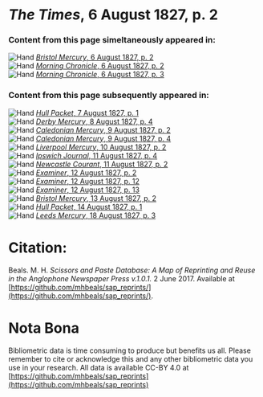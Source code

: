 # *The Times*, 6 August 1827, p. 2  
  
### Content from this page simeltaneously appeared in:  
![Hand](http://scissorsandpaste.net/wp-content/uploads/2017/06/smallhandpointer.png) [*Bristol Mercury*, 6 August 1827, p. 2](https://mhbeals.github.io/sap_html/Bristol-Mercury/Bristol-Mercury-6-August-1827-p-2)  
![Hand](http://scissorsandpaste.net/wp-content/uploads/2017/06/smallhandpointer.png) [*Morning Chronicle*, 6 August 1827, p. 2](https://mhbeals.github.io/sap_html/Morning-Chronicle/Morning-Chronicle-6-August-1827-p-2)  
![Hand](http://scissorsandpaste.net/wp-content/uploads/2017/06/smallhandpointer.png) [*Morning Chronicle*, 6 August 1827, p. 3](https://mhbeals.github.io/sap_html/Morning-Chronicle/Morning-Chronicle-6-August-1827-p-3)  
  
### Content from this page subsequently appeared in:  
![Hand](http://scissorsandpaste.net/wp-content/uploads/2017/06/smallhandpointer.png) [*Hull Packet*, 7 August 1827, p. 1](https://mhbeals.github.io/sap_html/Hull-Packet/Hull-Packet-7-August-1827-p-1)  
![Hand](http://scissorsandpaste.net/wp-content/uploads/2017/06/smallhandpointer.png) [*Derby Mercury*, 8 August 1827, p. 4](https://mhbeals.github.io/sap_html/Derby-Mercury/Derby-Mercury-8-August-1827-p-4)  
![Hand](http://scissorsandpaste.net/wp-content/uploads/2017/06/smallhandpointer.png) [*Caledonian Mercury*, 9 August 1827, p. 2](https://mhbeals.github.io/sap_html/Caledonian-Mercury/Caledonian-Mercury-9-August-1827-p-2)  
![Hand](http://scissorsandpaste.net/wp-content/uploads/2017/06/smallhandpointer.png) [*Caledonian Mercury*, 9 August 1827, p. 4](https://mhbeals.github.io/sap_html/Caledonian-Mercury/Caledonian-Mercury-9-August-1827-p-4)  
![Hand](http://scissorsandpaste.net/wp-content/uploads/2017/06/smallhandpointer.png) [*Liverpool Mercury*, 10 August 1827, p. 2](https://mhbeals.github.io/sap_html/Liverpool-Mercury/Liverpool-Mercury-10-August-1827-p-2)  
![Hand](http://scissorsandpaste.net/wp-content/uploads/2017/06/smallhandpointer.png) [*Ipswich Journal*, 11 August 1827, p. 4](https://mhbeals.github.io/sap_html/Ipswich-Journal/Ipswich-Journal-11-August-1827-p-4)  
![Hand](http://scissorsandpaste.net/wp-content/uploads/2017/06/smallhandpointer.png) [*Newcastle Courant*, 11 August 1827, p. 2](https://mhbeals.github.io/sap_html/Newcastle-Courant/Newcastle-Courant-11-August-1827-p-2)  
![Hand](http://scissorsandpaste.net/wp-content/uploads/2017/06/smallhandpointer.png) [*Examiner*, 12 August 1827, p. 2](https://mhbeals.github.io/sap_html/Examiner/Examiner-12-August-1827-p-2)  
![Hand](http://scissorsandpaste.net/wp-content/uploads/2017/06/smallhandpointer.png) [*Examiner*, 12 August 1827, p. 12](https://mhbeals.github.io/sap_html/Examiner/Examiner-12-August-1827-p-12)  
![Hand](http://scissorsandpaste.net/wp-content/uploads/2017/06/smallhandpointer.png) [*Examiner*, 12 August 1827, p. 13](https://mhbeals.github.io/sap_html/Examiner/Examiner-12-August-1827-p-13)  
![Hand](http://scissorsandpaste.net/wp-content/uploads/2017/06/smallhandpointer.png) [*Bristol Mercury*, 13 August 1827, p. 2](https://mhbeals.github.io/sap_html/Bristol-Mercury/Bristol-Mercury-13-August-1827-p-2)  
![Hand](http://scissorsandpaste.net/wp-content/uploads/2017/06/smallhandpointer.png) [*Hull Packet*, 14 August 1827, p. 1](https://mhbeals.github.io/sap_html/Hull-Packet/Hull-Packet-14-August-1827-p-1)  
![Hand](http://scissorsandpaste.net/wp-content/uploads/2017/06/smallhandpointer.png) [*Leeds Mercury*, 18 August 1827, p. 3](https://mhbeals.github.io/sap_html/Leeds-Mercury/Leeds-Mercury-18-August-1827-p-3)  


# Citation: 

Beals. M. H. *Scissors and Paste Database: A Map of Reprinting and Reuse in the Anglophone Newspaper Press v.1.0.1.* 2 June 2017. Available at [https://github.com/mhbeals/sap_reprints/](https://github.com/mhbeals/sap_reprints/). 

# Nota Bona

Bibliometric data is time consuming to produce but benefits us all. Please remember to cite or acknowledge this and any other bibliometric data you use in your research. All data is available CC-BY 4.0 at [https://github.com/mhbeals/sap_reprints](https://github.com/mhbeals/sap_reprints)